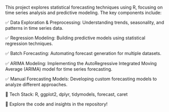 This project explores statistical forecasting techniques using R, focusing on time series analysis and predictive modeling. The key components include:

✅ Data Exploration & Preprocessing: Understanding trends, seasonality, and patterns in time series data.

✅ Regression Modeling: Building predictive models using statistical regression techniques.

✅ Batch Forecasting: Automating forecast generation for multiple datasets.

✅ ARIMA Modeling: Implementing the AutoRegressive Integrated Moving Average (ARIMA) model for time series forecasting.

✅ Manual Forecasting Models: Developing custom forecasting models to analyze different approaches.

📌 Tech Stack: R, ggplot2, dplyr, tidymodels, forecast, caret

🚀 Explore the code and insights in the repository!
